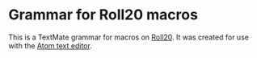 # Grammar for Roll20 macros
This is a TextMate grammar for macros on [Roll20](https://roll20.net/). It was created for use with the [Atom text editor](https://atom.io/).
